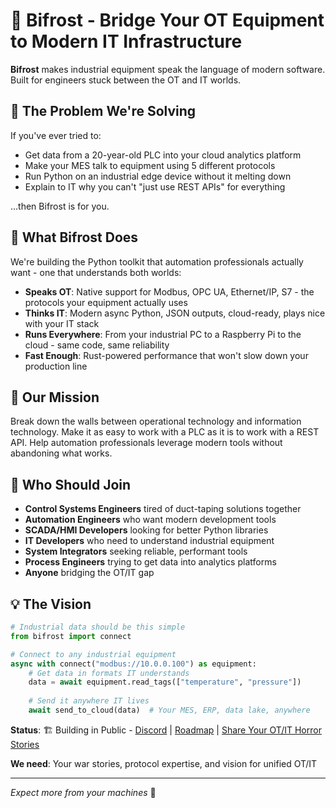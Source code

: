 # 🌉 Bifrost - Bridge Your OT Equipment to Modern IT Infrastructure

**Bifrost** makes industrial equipment speak the language of modern software. Built for engineers stuck between the OT and IT worlds.

## 🤝 The Problem We're Solving

If you've ever tried to:

- Get data from a 20-year-old PLC into your cloud analytics platform
- Make your MES talk to equipment using 5 different protocols  
- Run Python on an industrial edge device without it melting down
- Explain to IT why you can't "just use REST APIs" for everything

...then Bifrost is for you.

## 🔧 What Bifrost Does

We're building the Python toolkit that automation professionals actually want - one that understands both worlds:

- **Speaks OT**: Native support for Modbus, OPC UA, Ethernet/IP, S7 - the protocols your equipment actually uses
- **Thinks IT**: Modern async Python, JSON outputs, cloud-ready, plays nice with your IT stack
- **Runs Everywhere**: From your industrial PC to a Raspberry Pi to the cloud - same code, same reliability
- **Fast Enough**: Rust-powered performance that won't slow down your production line

## 🎯 Our Mission

Break down the walls between operational technology and information technology. Make it as easy to work with a PLC as it is to work with a REST API. Help automation professionals leverage modern tools without abandoning what works.

## 👥 Who Should Join

- **Control Systems Engineers** tired of duct-taping solutions together
- **Automation Engineers** who want modern development tools
- **SCADA/HMI Developers** looking for better Python libraries
- **IT Developers** who need to understand industrial equipment
- **System Integrators** seeking reliable, performant tools
- **Process Engineers** trying to get data into analytics platforms
- **Anyone** bridging the OT/IT gap

## 💡 The Vision

```python
# Industrial data should be this simple
from bifrost import connect

# Connect to any industrial equipment
async with connect("modbus://10.0.0.100") as equipment:
    # Get data in formats IT understands
    data = await equipment.read_tags(["temperature", "pressure"])
    
    # Send it anywhere IT lives
    await send_to_cloud(data)  # Your MES, ERP, data lake, anywhere
```

**Status**: 🏗️ Building in Public - [Discord](link) | [Roadmap](link) | [Share Your OT/IT Horror Stories](link)

**We need**: Your war stories, protocol expertise, and vision for unified OT/IT

---

*Expect more from your machines* 🌉
